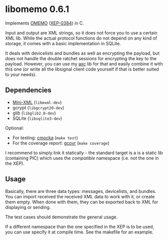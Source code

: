 # libomemo 0.6.1
Implements [OMEMO](https://conversations.im/omemo/) ([XEP-0384](https://xmpp.org/extensions/xep-0384.html)) in C.

Input and output are XML strings, so it does not force you to use a certain XML lib.
While the actual protocol functions do not depend on any kind of storage, it comes with a basic implementation in SQLite.

It deals with devicelists and bundles as well as encrypting the payload, but does not handle the double ratchet sessions for encrypting the key to the payload.
However, you can use my [axc](https://github.com/gkdr/axc) lib for that and easily combine it with this one (or write all the libsignal client code yourself if that is better suited to your needs).

## Dependencies
* [Mini-XML](http://www.msweet.org/projects.php?Z3) (`libmxml-dev`)
* gcrypt (`libgcrypt20-dev`)
* glib (`libglib2.0-dev`)
* SQLite (`libsqlite3-dev`)

Optional: 
* For testing: [cmocka](https://cmocka.org/) (`make test`)
* For the coverage report: [gcovr](https://cmocka.org/) (`make coverage`)

I recommend to simply link it statically - the standard target is a is a static lib (containing PIC) which uses the _compatible_ namespace (i.e. not the one in the XEP). 

## Usage
Basically, there are three data types: messages, devicelists, and bundles.
You can import received the received XML data to work with it, or create them empty. When done with them, they can be exported back to XML for displaying or sending.

The test cases should demonstrate the general usage.


If a different namespace than the one specified in the XEP is to be used, you can use specify it at compile time. See the makefile for an example.
